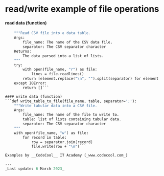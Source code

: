 # read/write example of file operations

#### read data (function)
```def read_table_from_file(file_name, separator=';'):
    """Read CSV file into a data table.
    Args:
        file_name: The name of the CSV data file.
        separator: The CSV separator character
    Returns:
        The data parsed into a list of lists.
    """
    try:
        with open(file_name, "r") as file:
            lines = file.readlines()
        return [element.replace("\n", "").split(separator) for element in lines]
    except IOError:
        return []```

#### write data (function)
```def write_table_to_file(file_name, table, separator=';'):
    """Write tabular data into a CSV file.
    Args:
        file_name: The name of the file to write to.
        table: list of lists containing tabular data.
        separator: The CSV separator character
    """
    with open(file_name, "w") as file:
        for record in table:
            row = separator.join(record)
            file.write(row + "\n")```

Examples by __CodeCool__ IT Academy (_www.codecool.com_)

---
_Last update: 6 March 2023_
